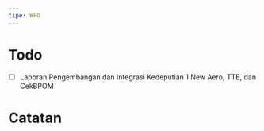 ```yaml
---
tipe: WFO
---
```

# Todo
- [ ] Laporan Pengembangan dan Integrasi Kedeputian 1 New Aero, TTE, dan CekBPOM
# Catatan

